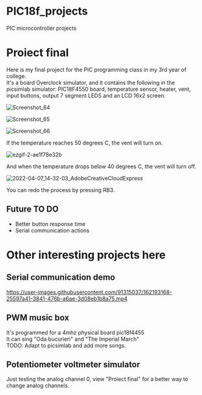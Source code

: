 # PIC18f_projects
PIC microcontroller projects

<h1> Proiect final </h1> 
Here is my final project for the PIC programming class in my 3rd year of college. <br>
It's a board Overclock simulator, and it contains the following in the picsimlab simulator: 
PIC18F4550 board, temperature sensor, heater, vent, input buttons, output 7 segment LEDS and an LCD 16x2 screen.

![Screenshot_64](https://user-images.githubusercontent.com/91315037/162188542-b53ce76a-e07a-469e-bba5-8575cb767c04.png)

![Screenshot_65](https://user-images.githubusercontent.com/91315037/162188758-12fa6c2b-dba5-425f-b171-9683b8a8020e.png)


![Screenshot_66](https://user-images.githubusercontent.com/91315037/162188988-66d2b8a7-e02e-4568-a97e-bf11ff85437c.png)

If the temperature reaches 50 degrees C, the vent will turn on.

![ezgif-2-ae1f78e32b](https://user-images.githubusercontent.com/91315037/162189894-5ea242d3-4220-4f58-b044-c234e4250f4f.gif)

And when the temperature drops below 40 degrees C, the vent will turn off.

![2022-04-07_14-32-03_AdobeCreativeCloudExpress](https://user-images.githubusercontent.com/91315037/162189953-71efd1c3-7694-4fdb-9648-c6e122c2187a.gif)

You can redo the process by pressing RB3.

<h2> Future TO DO </h2>
<ul> 
  <li> Better button response time </li>
  <li> Serial communication actions </li>
    </ul>

<h1> Other interesting projects here </h1>
  <h2> Serial communication demo </h2>
   
https://user-images.githubusercontent.com/91315037/162193168-25597a41-3841-476b-a6ae-3d08eb1b8a75.mp4

  <h2> PWM music box </h2> 
    It's programmed for a 4mhz physical board pic18f4455 <br>
    It can sing "Oda bucurieri" and "The Imperial March" <br>
    TODO: Adapt to picsimlab and add more songs.
    
   <h2> Potentiometer voltmeter simulator </h2>
   Just testing the analog channel 0, view "Proiect final" for a better way to change analog channels.
    
